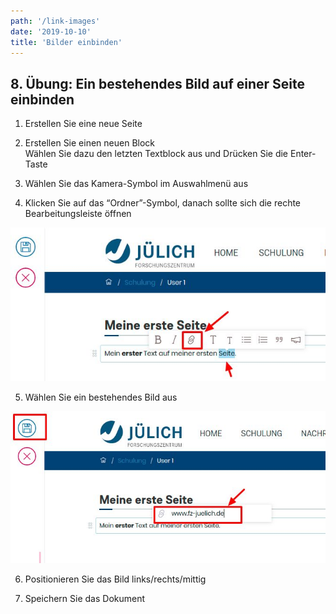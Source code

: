 ```yaml
---
path: '/link-images'
date: '2019-10-10'
title: 'Bilder einbinden'
---
```


## 8. Übung: Ein bestehendes Bild auf einer Seite einbinden

1. Erstellen Sie eine neue Seite

2. Erstellen Sie einen neuen Block</br>
   Wählen Sie dazu den letzten Textblock aus und Drücken Sie die Enter-Taste

3. Wählen Sie das Kamera-Symbol im Auswahlmenü aus

4. Klicken Sie auf das “Ordner”-Symbol, danach sollte sich die rechte Bearbeitungsleiste öffnen

![links](links.png)

5. Wählen Sie ein bestehendes Bild aus

![externlink](externlink.png)

6. Positionieren Sie das Bild links/rechts/mittig

7. Speichern Sie das Dokument
